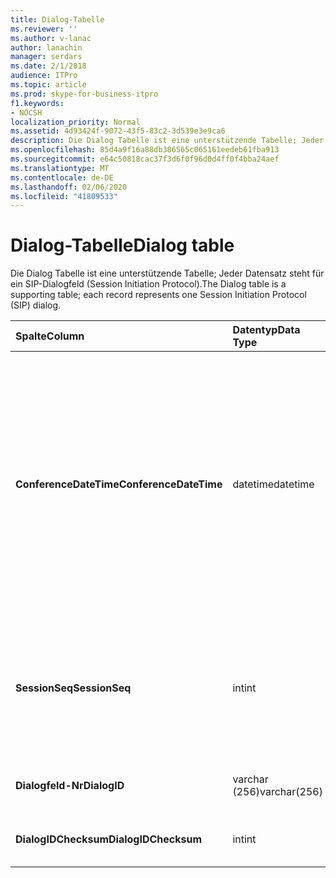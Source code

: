 ```yaml
---
title: Dialog-Tabelle
ms.reviewer: ''
ms.author: v-lanac
author: lanachin
manager: serdars
ms.date: 2/1/2018
audience: ITPro
ms.topic: article
ms.prod: skype-for-business-itpro
f1.keywords:
- NOCSH
localization_priority: Normal
ms.assetid: 4d93424f-9072-43f5-83c2-3d539e3e9ca6
description: Die Dialog Tabelle ist eine unterstützende Tabelle; Jeder Datensatz steht für ein SIP-Dialogfeld (Session Initiation Protocol).
ms.openlocfilehash: 85d4a9f16a88db386565c065161eedeb61fba913
ms.sourcegitcommit: e64c50818cac37f3d6f0f96d0d4ff0f4bba24aef
ms.translationtype: MT
ms.contentlocale: de-DE
ms.lasthandoff: 02/06/2020
ms.locfileid: "41809533"
---
```

# <a name="dialog-table"></a><span data-ttu-id="726b1-103">Dialog-Tabelle</span><span class="sxs-lookup"><span data-stu-id="726b1-103">Dialog table</span></span>
 
<span data-ttu-id="726b1-104">Die Dialog Tabelle ist eine unterstützende Tabelle; Jeder Datensatz steht für ein SIP-Dialogfeld (Session Initiation Protocol).</span><span class="sxs-lookup"><span data-stu-id="726b1-104">The Dialog table is a supporting table; each record represents one Session Initiation Protocol (SIP) dialog.</span></span>
  
|<span data-ttu-id="726b1-105">**Spalte**</span><span class="sxs-lookup"><span data-stu-id="726b1-105">**Column**</span></span>|<span data-ttu-id="726b1-106">**Datentyp**</span><span class="sxs-lookup"><span data-stu-id="726b1-106">**Data Type**</span></span>|<span data-ttu-id="726b1-107">**Schlüssel/Index**</span><span class="sxs-lookup"><span data-stu-id="726b1-107">**Key/Index**</span></span>|<span data-ttu-id="726b1-108">**Details**</span><span class="sxs-lookup"><span data-stu-id="726b1-108">**Details**</span></span>|
|:-----|:-----|:-----|:-----|
|<span data-ttu-id="726b1-109">**ConferenceDateTime**</span><span class="sxs-lookup"><span data-stu-id="726b1-109">**ConferenceDateTime**</span></span> <br/> |<span data-ttu-id="726b1-110">datetime</span><span class="sxs-lookup"><span data-stu-id="726b1-110">datetime</span></span>  <br/> |<span data-ttu-id="726b1-111">Primary</span><span class="sxs-lookup"><span data-stu-id="726b1-111">Primary</span></span>  <br/> |<span data-ttu-id="726b1-112">Zeitpunkt, zu dem der Quality of Excellence (QoE)-Agent den ersten Bericht von einem Anrufer oder angerufenen erhält.</span><span class="sxs-lookup"><span data-stu-id="726b1-112">Time when the Quality of Excellence (QoE) agent receives the first report from either caller or callee.</span></span> <span data-ttu-id="726b1-113">Wird in Verbindung mit SessionSeq verwendet, um eine Sitzung eindeutig zu identifizieren.</span><span class="sxs-lookup"><span data-stu-id="726b1-113">Used in conjunction with SessionSeq to uniquely identify a session.</span></span>  <br/> |
|<span data-ttu-id="726b1-114">**SessionSeq**</span><span class="sxs-lookup"><span data-stu-id="726b1-114">**SessionSeq**</span></span> <br/> |<span data-ttu-id="726b1-115">int</span><span class="sxs-lookup"><span data-stu-id="726b1-115">int</span></span>  <br/> |<span data-ttu-id="726b1-116">Primary</span><span class="sxs-lookup"><span data-stu-id="726b1-116">Primary</span></span>  <br/> |<span data-ttu-id="726b1-117">Sequenznummer, um Sitzungen zu unterscheiden, wenn Sie dieselbe ConferenceDateTime haben.</span><span class="sxs-lookup"><span data-stu-id="726b1-117">Sequence number to differentiate sessions when they have the same ConferenceDateTime.</span></span>  <br/> |
|<span data-ttu-id="726b1-118">**Dialogfeld-Nr**</span><span class="sxs-lookup"><span data-stu-id="726b1-118">**DialogID**</span></span> <br/> |<span data-ttu-id="726b1-119">varchar (256)</span><span class="sxs-lookup"><span data-stu-id="726b1-119">varchar(256)</span></span>  <br/> ||<span data-ttu-id="726b1-120">Dialog Feld-ID, die global eindeutig ist.</span><span class="sxs-lookup"><span data-stu-id="726b1-120">Dialog ID which is globally unique.</span></span>  <br/> |
|<span data-ttu-id="726b1-121">**DialogIDChecksum**</span><span class="sxs-lookup"><span data-stu-id="726b1-121">**DialogIDChecksum**</span></span> <br/> |<span data-ttu-id="726b1-122">int</span><span class="sxs-lookup"><span data-stu-id="726b1-122">int</span></span>  <br/> |<span data-ttu-id="726b1-123">Index</span><span class="sxs-lookup"><span data-stu-id="726b1-123">index</span></span>  <br/> |<span data-ttu-id="726b1-124">Die Prüfsumme der Dialog Feld-ID.</span><span class="sxs-lookup"><span data-stu-id="726b1-124">Checksum of the Dialog ID.</span></span>  <br/> |
   


